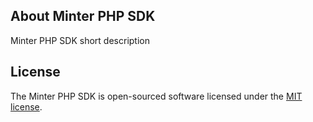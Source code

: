 ## About Minter PHP SDK

Minter PHP SDK short description

## License

The Minter PHP SDK is open-sourced software licensed under the [MIT license](https://opensource.org/licenses/MIT).
